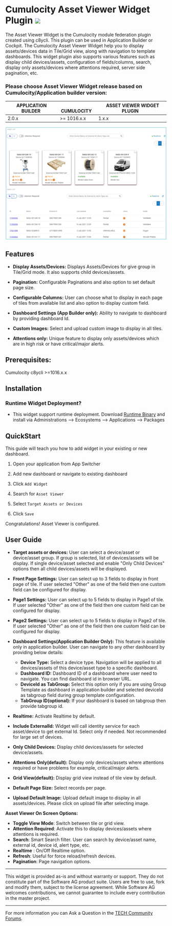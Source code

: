 # Cumulocity Asset Viewer Widget Plugin [<img width="35" src="https://user-images.githubusercontent.com/32765455/211497905-561e9197-18b9-43d5-a023-071d3635f4eb.png"/>](https://github.com/SoftwareAG/cumulocity-asset-viewer-widget-plugin/releases/download/1.0.3/sag-ps-pkg-asset-viewer-1.0.3.zip)

The Asset Viewer Widget is the Cumulocity module federation plugin created using c8ycli. This plugin can be used in Application Builder or Cockpit.
The Cumulocity Asset Viewer Widget help you to display assets/devices data in Tile/Grid view, along with navigation to template dashboards. This widget plugin also supports various features such as display child devices/assets, configuration of fields/columns, search, display only assets/devices where attentions required, server side pagination, etc.

### Please choose Asset Viewer Widget release based on Cumulocity/Application builder version:

|APPLICATION BUILDER&nbsp; |&nbsp; CUMULOCITY&nbsp; |&nbsp; ASSET VIEWER WIDGET PLUGIN &nbsp; |
|--------------------|------------|-----------------------------|
| 2.0.x              | >= 1016.x.x| 1.x.x                       |

![Preview](widget/images/asset-viewer.PNG)
## Features
  
*  **Display Assets/Devices:** Displays Assets/Devices for give group in Tile/Grid mode. It also supports child devices/assets.

*  **Pagination:** Configurable Paginations and also option to set default page size.

*  **Configurable Columns:** User can choose what to display in each page of tiles from available list and also option to display custom field.

*  **Dashboard Settings (App Builder only):** Ability to navigate to dashboard by providing dashboard Id.

*  **Custom Images:**  Select and upload custom image to display in all tiles.  

*  **Attentions only:** Unique feature to display only assets/devices which are in high risk or have critical/major alerts. 

## Prerequisites:
   Cumulocity c8ycli >=1016.x.x
   

## Installation

### Runtime Widget Deployment?

* This widget support runtime deployment. Download [Runtime Binary](https://github.com/SoftwareAG/cumulocity-asset-viewer-widget-plugin/releases/download/1.0.3/sag-ps-pkg-asset-viewer-1.0.3.zip) and install via Administrations --> Ecosystems --> Applications --> Packages 

## QuickStart

This guide will teach you how to add widget in your existing or new dashboard.

1. Open your application from App Switcher

2. Add new dashboard or navigate to existing dashboard

3. Click `Add Widget`

4. Search for `Asset Viewer`

5. Select `Target Assets or Devices`

7. Click `Save`

Congratulations! Asset Viewer is configured.


## User Guide

 

*  **Target assets or devices:** User can select a device/asset or device/asset group. If group is selected, list of devices/assets will be display. If single device/asset selected and enable "Only Child Devices" options then all child devices/assets will be displayed. 
*  **Front Page Settings:** User can select up to 3 fields to display in front page of tile. If user selected "Other" as one of the field then one custom field can be configured for display.
*  **Page1 Settings:** User can select up to 5 fields to display in Page1  of tile. If user selected "Other" as one of the field then one custom field can be configured for display.
*  **Page2 Settings:** User can select up to 5 fields to display in Page2  of tile. If user selected "Other" as one of the field then one custom field can be configured for display.
*  **Dashboard Settings(Application Builder Only):** This feature is available only in application builder. User can navigate to any other dashboard by providing below details:
    * **Device Type:** Select a device type. Navigation will be applied to all devices/assets of this device/asset type to a specific dashboard.
    * **Dashboard ID:** Dashboard ID of a dashboard where user need to navigate. You can find dashboard id in browser URL.
    * **DeviceId as TabGroup:** Select this option only if you are using Group Template as dashboard in application builder and selected deviceId as tabgroup field during group template configuration.
    * **TabGroup ID(optional):** If your dashboard is based on tabgroup then provide tabgroup id.

* **Realtime:** Activate Realtime by default.
* **Include ExternalId:** Widget will call identity service for each asset/device to get external Id. Select only if needed. Not recommended for large set of devices.
* **Only Child Devices:** Display child devices/assets for selected device/assets.
* **Attentions Only(default):** Display only devices/assets where attentions required or have problems for example, critical/major alerts.
* **Grid View(default):** Display grid view instead of tile view by default.
* **Default Page Size:** Select records per page.
* **Upload Default Image:** Upload default image to display in all assets/devices. Please click on upload file after selecting image.

**Asset Viewer On Screen Options:**

*  **Toggle View Mode**: Switch between tile or grid view.
*  **Attention Required**: Activate this to display devices/assets where attentions is required.
*  **Search**: Smart Search filter. User can search by device/asset name, external id, device id, alert type, etc.
*  **Realtime** : On/Off Realtime option.
*  **Refresh**: Useful for force reload/refresh devices.
*  **Pagination**: Page navigation options.

------------------------------

This widget is provided as-is and without warranty or support. They do not constitute part of the Software AG product suite. Users are free to use, fork and modify them, subject to the license agreement. While Software AG welcomes contributions, we cannot guarantee to include every contribution in the master project.
_____________________
For more information you can Ask a Question in the [TECH Community Forums](https://tech.forums.softwareag.com/tag/Cumulocity-IoT).
